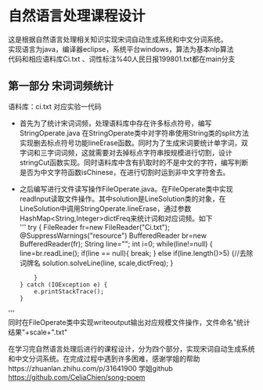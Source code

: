 # 自然语言处理课程设计
  这是根据自然语言处理相关知识实现宋词自动生成系统和中文分词系统。  
  实现语言为java，编译器eclipse，系统平台windows，算法为基本nlp算法  
  代码和相应语料库Ci.txt 、词性标注%40人民日报199801.txt都在main分支

## 第一部分 宋词词频统计
  语料库：ci.txt 对应实验一代码  
  * 首先为了统计宋词词频，处理语料库中存在许多标点符号，编写StringOperate.java 在StringOperate类中对字符串使用String类的split方法实现删去标点符号功能lineErase函数。同时为了生成宋词要统计单字词，双字词和三字词词频，这就需要对去掉标点字符串按规模进行切割，设计stringCut函数实现。同时语料库中含有扒取时的不是中文的字符，编写判断是否为中文字符函数isChinese，在进行切割时运到非中文字符舍去。  
  * 之后编写进行文件读写操作FileOperate.java。在FileOperate类中实现readInput读取文件操作。其中solution是LineSolution类的对象，在LineSolution中调用StringOperate.lineErase，通过参数HashMap<String,Integer>dictFreq来统计词和对应词频。如下  
'''
try {
			FileReader fr=new FileReader("Ci.txt");
			@SuppressWarnings("resource")
			BufferedReader br=new BufferedReader(fr);
			String line="";
			int i=0;
			while(line!=null) {
				line=br.readLine();
				if(line == null){
        			break;
        			}
        	    else if(line.length()>5) {//去除词牌名
        	    	solution.solveLine(line, scale,dictFreq);
        	    }
        	    	
			}
		} catch (IOException e) {
			e.printStackTrace();
		}
'''  
  同时在FileOperate类中实现writeoutput输出对应规模文件操作，文件命名"统计结果"+scale+".txt"
  
  在学习完自然语言处理后进行的课程设计，分为四个部分，实现宋词自动生成系统和中文分词系统。在完成过程中遇到许多困难，感谢学姐的帮助https://zhuanlan.zhihu.com/p/31641900 学姐github https://github.com/CeliaChien/song-poem
